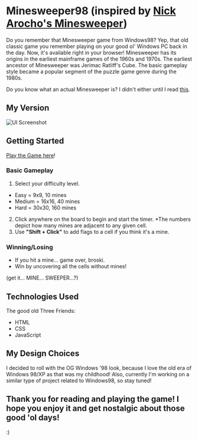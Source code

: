 # Minesweeper98 (inspired by [Nick Arocho's Minesweeper](https://github.com/nickarocho/minesweeper/))

Do you remember that Minesweeper game from Windows98? Yep, that old classic game you remember playing on your good ol' Windows PC back in the day. Now, it's available right in your browser!
Minesweeper has its origins in the earliest mainframe games of the 1960s and 1970s. The earliest ancestor of Minesweeper was Jerimac Ratliff's Cube. The basic gameplay style became a popular segment of the puzzle game genre during the 1980s.

Do you know what an actual Minesweeper is? I didn't either until I read [this](https://en.wikipedia.org/wiki/Minesweeper).

## My Version

![UI Screenshot](https://hOMie03.github.io/minesweeper98/blob/main/images/minesweeper-snapshot.png)

## Getting Started
[Play the Game here](https://hOMie03.github.io/minesweeper98/)!

### Basic Gameplay
1. Select your difficulty level.
* Easy = 9x9, 10 mines
* Medium = 16x16, 40 mines
* Hard = 30x30, 160 mines
2. Click anywhere on the board to begin and start the timer.
*The numbers depict how many mines are adjacent to any given cell.
3. Use **"Shift + Click"** to add flags to a cell if you think it's a mine.


### Winning/Losing
* If you hit a mine... game over, broski.
* Win by uncovering all the cells without mines!

(get it... MINE... SWEEPER...?)

## Technologies Used
The good old Three Friends:
* HTML
* CSS
* JavaScript

## My Design Choices
I decided to roll with the OG Windows '98 look, because I love the old era of Windows 98/XP as that was my childhood! Also, currently I'm working on a similar type of project related to Windows98, so stay tuned!

## Thank you for reading and playing the game! I hope you enjoy it and get nostalgic about those good 'ol days!
:)
